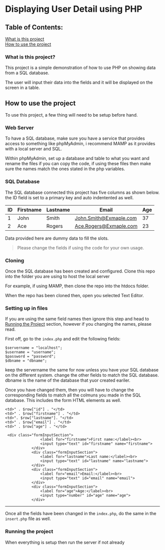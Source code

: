 # Displaying User Detail using PHP

## Table of Contents:
[What is this project](#what-is-this-project)\
[How to use the project](#how-to-use-the-project)



### What is this project?

This project is a simple demonstration of how to use PHP on showing data from a SQL database.

The user will input their data into the fields and it will be displayed on the screen in a table.

## How to use the project

To use this project, a few thing will need to be setup before hand.

### Web Server

To have a SQL database, make sure you have a service that provides access to something like phpMyAdmin, i recommend MAMP as it provides with a local server and SQL.

Within phpMyAdmin, set up a database and table to what you want and rename the files if you can copy the code, if using these files then make sure the names match the ones stated in the php variables.

### SQL Database

The SQL database connected this project has five columns as shown below.
the ID field is set to a primary key and auto indentented as well.

| ID  | Firstname | Lastname | Email                  | Age |
| --- | --------- | -------- | ---------------------- | --- |
| 1   | John      | Smith    | John.Smith@Exmaple.com | 37  |
| 2   | Ace       | Rogers   | Ace.Rogers@Exmaple.com | 23  |

Data provided here are dummy data to fill the slots.

> Please change the fields if using the code for your own usage.

### Cloning

Once the SQL database has been created and configured. Clone this repo into the folder you are using to host the local server

For example, if using MAMP, then clone the repo into the htdocs folder.

When the repo has been cloned then, open you selected Text Editor.

### Setting up in files

If you are using the same field names then ignore this step and head to [Running the Project](#running-the-project) section, however if you changing the names, please read.

First off, go to the `index.php` and edit the following fields:

```
$servername = "localhost";
$username = "username";
$password = "password";
$dbname = "dbname";
```

keep the servername the same for now unless you have your SQL database on the different system. change the other fields to match the SQL database. dbname is the name of the database that yuor created eariler.

Once you have changed them, then you will have to change the corresponding fields to match all the colmuns you made in the SQL database. This includes the form HTML elements as well.

```
<td>" . $row["id"] . "</td>
<td>" . $row["firstname"] . "</td>
<td>". $row["lastname"]. "</td>
<td>" . $row["email"] . "</td>
<td>" . $row["age"] . "</td>
```

```
 <div class="formInputSection">
                <label for="firstname">First name:</label><br>
                <input type="text" id="firstname" name="firstname">
            </div>
            <div class="formInputSection">
                <label for="lastname">Last name:</label><br>
                <input type="text" id="lastname" name="lastname">
            </div>
            <div class="formInputSection">
                <label for="email">Email:</label><br>
                <input type="text" id="email" name="email">
            </div>
            <div class="formInputSection">
                <label for="age">Age:</label><br>
                <input type="number" id="age" name="age">
            </div>
```
---

Once all the fields have been changed in the `index.php`, do the same in the `insert.php` file as well. 

### Running the project
When everything is setup then run the server if not already 